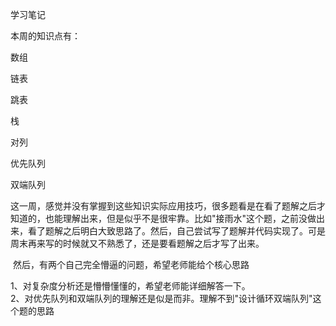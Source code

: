 学习笔记



本周的知识点有：

数组 

链表 

跳表 

栈 

对列 

优先队列

双端队列



这一周，感觉并没有掌握到这些知识实际应用技巧，很多题看是在看了题解之后才知道的，也能理解出来，但是似乎不是很牢靠。比如"接雨水"这个题，之前没做出来，看了题解之后明白大致思路了。然后，自己尝试写了题解并代码实现了。可是周末再来写的时候就又不熟悉了，还是要看题解之后才写了出来。  

​	然后，有两个自己完全懵逼的问题，希望老师能给个核心思路  

1、对复杂度分析还是懵懵懂懂的，希望老师能详细解答一下。  
2、对优先队列和双端队列的理解还是似是而非。理解不到"设计循环双端队列"这个题的思路  

